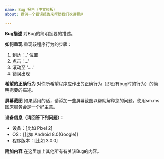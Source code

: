 ```yaml
---
name: Bug 报告（中文模板）
about: 提供一个错误报告来帮助我们改进程序

---
```


**Bug描述**
对Bug的简明扼要的描述。

**如何重现**
重现该程序行为的步骤：
1. 到达 '...' 位置
2. 点击 '....'
3. 滚动至 '....'
4. 错误出现

**希望的正确行为**
对你所希望程序应作出的正确行为（即没有bug时的行为）的简明扼要的描述。

**屏幕截图**
如果适用的话，请添加一些屏幕截图以帮助解释您的问题。使用sm.ms图床服务会是一个好主意。

**设备信息（请回答下列问题）：**
 - 设备：[比如 Pixel 2]
 - OS：[比如 Android 8.0(Google)]
 - 程序版本：[比如 3.0.0]

**附加内容**
在这里加上其他所有有关该Bug的内容。
